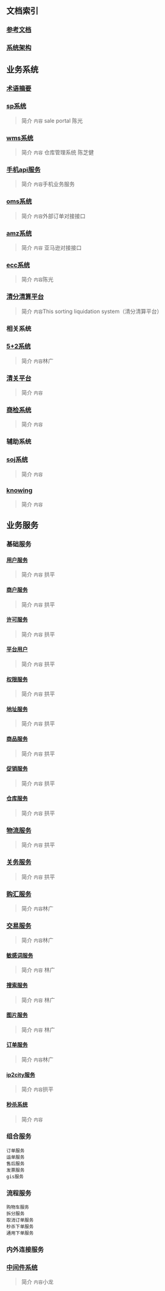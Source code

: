 ## 文档索引
### [参考文档](reference/README.md)
### [系统架构](arch_design/README.MD)

## 业务系统

### [术语摘要](term-summary.md)

### [sp系统](sp/README.md)
> 简介
```内容``` sale portal 陈光

### [wms系统](wms/README.md)
> 简介
```内容``` 仓库管理系统 陈芝健

### [手机api服务](mapi/README.md)
> 简介
```内容```手机业务服务

### [oms系统](oms/README.md)
> 简介
```内容```外部订单对接接口

### [amz系统](amz/README.md)
> 简介
```内容``` 亚马逊对接接口

### [ecc系统](ecc/README.md)
> 简介
```内容```陈光

### [清分清算平台](http://192.168.1.111/_code_java/tsl/blob/master/README.md)
> 简介
```内容```This sorting liquidation system（清分清算平台）


### 相关系统

### [5+2系统](52/README.md)
> 简介
```内容```林广

### [清关平台](liquid/README.md)
> 简介
```内容```

### [商检系统](inspec/README.md)
> 简介
```内容```

### 辅助系统

### [soj系统](soj/README.md)
> 简介
```内容```

### [knowing](knowing/README.md)
> 简介
```内容```

## 业务服务

### 基础服务

#### [用户服务](user/README.md)
> 简介
```内容``` 拱平

#### [商户服务](merchants/README.md)
> 简介
```内容``` 拱平

#### [许可服务](promise/README.md)
> 简介
```内容``` 拱平


#### [平台用户](puser/README.md)
> 简介
```内容``` 拱平

#### [权限服务](right/README.md)
> 简介
```内容``` 拱平

#### [地址服务](address/README.md)
> 简介
```内容``` 拱平

#### [商品服务](product/README.md)
> 简介
```内容``` 拱平

#### [促销服务](promtion/README.md)
> 简介
```内容``` 拱平

#### [仓库服务](wmss/README.md)
> 简介
```内容``` 拱平

### [物流服务](logistics/README.md)
> 简介
```内容``` 拱平

### [关务服务](smid/README.md)
> 简介
```内容``` 拱平

### [购汇服务](fep/README.md)
> 简介
```内容```林广

### [交易服务](trade/README.md)
> 简介
```内容```林广

#### [敏感词服务](mss/README.md)
> 简介
```内容``` 林广

#### [搜索服务](search/README.md)
> 简介
```内容``` 林广

#### [图片服务](image/README.md)
> 简介
```内容``` 林广

#### [订单服务](order/README.md)
> 简介
```内容```林广

#### [ip2city服务](ip2city/README.md)
> 简介
```内容```拱平



#### [秒杀系统](seckill/README.md)
> 简介
```内容```
### 组合服务
	订单服务
	运单服务
	售后服务
	发票服务
	gis服务
	
### 流程服务
	购物车服务
	拆分服务
	取消订单服务
	秒杀下单服务
	通用下单服务
	
### 内外连接服务
### [中间件系统](mom/README.md)
> 简介
```内容```小龙
